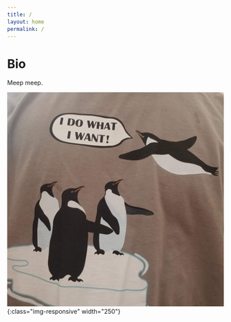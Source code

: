 ```yaml
---
title: /
layout: home
permalink: /
---
```

# Bio

Meep meep.
<!-- <img src="/assets/yeah.jpg" width=250> -->

![image-title-here](/assets/yeah.jpg){:class="img-responsive" width="250"}
